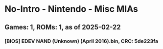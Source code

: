 # No-Intro - Nintendo - Misc MIAs
## Games: 1, ROMs: 1, as of 2025-02-22

### [BIOS] EDEV NAND (Unknown) (April 2016).bin, CRC: 5de223fa
